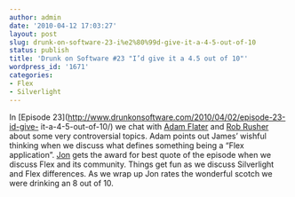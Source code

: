 ```yaml
---
author: admin
date: '2010-04-12 17:03:27'
layout: post
slug: drunk-on-software-23-i%e2%80%99d-give-it-a-4-5-out-of-10
status: publish
title: 'Drunk on Software #23 "I’d give it a 4.5 out of 10"'
wordpress_id: '1671'
categories:
- Flex
- Silverlight
---
```


In [Episode 23](http://www.drunkonsoftware.com/2010/04/02/episode-23-id-give-
it-a-4-5-out-of-10/) we chat with [Adam
Flater](http://adamflater.blogspot.com/) and [Rob
Rusher](http://www.robrusher.com/) about some very controversial topics. Adam
points out James’ wishful thinking when we discuss what defines something
being a “Flex application”. [Jon](http://www.ectropic.com) gets the award for
best quote of the episode when we discuss Flex and its community. Things get
fun as we discuss Silverlight and Flex differences. As we wrap up Jon rates
the wonderful scotch we were drinking an 8 out of 10.

